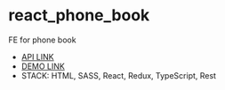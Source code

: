 # react_phone_book
FE for phone book
- [API LINK](https://server-phone-book.netlify.app/.netlify/functions/server/)
- [DEMO LINK](https://myroslav-diiak.github.io/react_phone_book/)
- STACK: HTML, SASS, React, Redux, TypeScript, Rest
